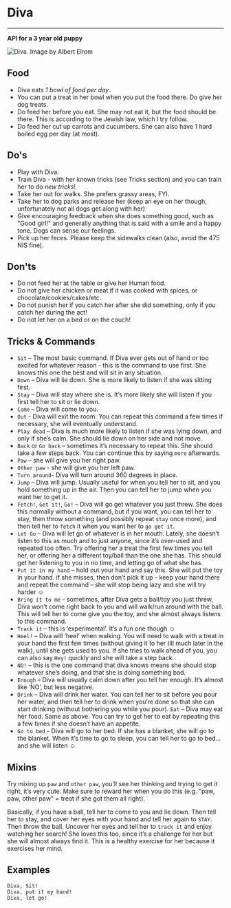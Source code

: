 # Diva
---
**API for a 3 year old puppy**

![Diva. Image by Albert Elrom](https://raw.github.com/tomerlichtash/diva/master/img/IMG-20140306-WA0001.jpg)

## Food
* Diva eats *1 bowl of food per day*.
* You can put a treat in her bowl when you put the food there. Do give her dog treats.
* Do feed her before you eat. She may not eat it, but the food should be there. This is according to the Jewish law, which I try follow.
* Do feed her cut up carrots and cucumbers. She can also have 1 hard boiled egg per day (at most).

## Do's
* Play with Diva.
* Train Diva - with her known tricks (see Tricks section) and you can train her to do _new tricks_!
* Take her out for walks. She prefers grassy areas, FYI.
* Take her to dog parks and release her (keep an eye on her though, unfortunately not all dogs get along with her)
* Give encouraging feedback when she does something good, such as "Good girl!" and generally anything that is said with a smile and a happy tone. Dogs can sense our feelings.
* Pick up her feces. Please keep the sidewalks clean (also, avoid the 475 NIS fine).

## Don'ts
* Do not feed her at the table or give her Human food. 
* Do not give her chicken or meat if it was cooked with spices, or chocolate/cookies/cakes/etc.
* Do not punish her if you catch her after she did something, only if you catch her during the act!
* Do not let her on a bed or on the couch!

## Tricks & Commands
* `Sit` – The most basic command. If Diva ever gets out of hand or too excited for whatever reason - this is the command to use first. She knows this one the best and will sit in any situation.
* `Down` – Diva will lie down. She is more likely to listen if she was sitting first.
* `Stay` – Diva will stay where she is. It’s more likely she will listen if you first tell her to sit or lie down.
* `Come` – Diva will come to you.
* `Out` - Diva will exit the room. You can repeat this command a few times if necessary, she will eventually understand.
* `Play dead` – Diva is much more likely to listen if she was lying down, and only if she’s calm. She should lie down on her side and not move.
* `Back` or `Go back` – sometimes it’s necessary to repeat this. She should take a few steps back. You can continue this by saying `more` afterwards.
* `Paw` – she will give you her right paw. 
* `Other paw`  - she will give you her left paw.  
* `Turn around`- Diva will turn around 360 degrees in place.
* `Jump` – Diva will jump. Usually useful for when you tell her to sit, and you hold something up in the air. Then you can tell her to jump when you want her to get it.
* `Fetch!`, `Get it!`, `Go!` – Diva will go get whatever you just threw. She does this normally without a command, but if you want, you can tell her to stay, then throw something (and possibly repeat `stay` once more), and then tell her to `fetch` it when you want her to `go get it`.
* `Let Go` – Diva will let go of whatever is in her mouth. Lately, she doesn’t listen to this as much and to just anyone, since it’s over-used and repeated too often. Try offering her a treat the first few times you tell her, or offering her a different toy/ball than the one she has. This should get her listening to you in no time, and letting go of what she has.
* `Put it in my hand` – hold out your hand and say this. She will put the toy in your hand. if she misses, then don’t pick it up – keep your hand there and repeat the command – she will stop being lazy and she will try harder ☺
* `Bring it to me` - sometimes, after Diva gets a ball/toy you just threw, Diva won’t come right back to you and will walk/run around with the ball. This will tell her to come give you the toy, and she almost always listens to this command.
* `Track it` – this is ‘experimental’. It’s a fun one though ☺ 
* `Heel!` – Diva will ‘heel’ when walking. You will need to walk with a treat in your hand the first few times (without giving it to her till much later in the walk), until she gets used to you. If she tries to walk ahead of you, you can also say `Hey!` quickly and she will take a step back.
* `NO!` – this is the one command that diva knows means she should stop whatever she’s doing, and that she is doing something bad.
* `Enough` – Diva will usually calm down after you tell her enough. It’s almost like ‘NO’, but less negative.
* `Drink` – Diva will drink her water. You can tell her to sit before you pour her water, and then tell her to drink when you’re done so that she can start drinking (without bothering you while you pour).
`Eat` – Diva may eat her food. Same as above. You can try to get her to eat by repeating this a few times if she doesn’t have an appetite. 
* `Go to bed` - Diva will go to her bed. If she has a blanket, she will go to the blanket. When it’s time to go to sleep, you can tell her to go to bed… and she will listen ☺


## Mixins 

Try mixing up `paw` and `other paw`, you’ll see her thinking and trying to get it right, it’s very cute. Make sure to reward her when you do this (e.g. "paw, paw, other paw" = treat if she got them all right).

Basically, if you have a ball, tell her to come to you and lie down. Then tell her to stay, and cover her eyes with your hand and tell her again to `STAY`. Then throw the ball. Uncover her eyes and tell her to `track it` and enjoy watching her search! She loves this too, since it’s a challenge for her but she will almost always find it. This is a healthy exercise for her because it exercises her mind.

## Examples

    Diva, Sit!
    Diva, put it my hand!
    Diva, let go!
